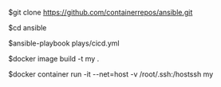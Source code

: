 
$git clone https://github.com/containerrepos/ansible.git

$cd ansible

$ansible-playbook plays/cicd.yml

$docker image build -t my .

$docker container run -it --net=host -v /root/.ssh:/hostssh my
